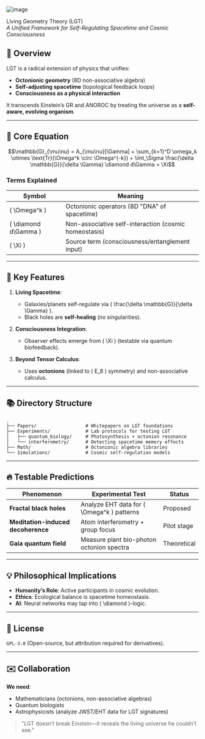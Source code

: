 ![image](https://github.com/user-attachments/assets/b1aebf33-c293-4301-a8fc-210e04401646)

Living Geometry Theory (LGT)  
*A Unified Framework for Self-Regulating Spacetime and Cosmic Consciousness*  

## 🔬 **Overview**  
LGT is a radical extension of physics that unifies:  
- **Octonionic geometry** (8D non-associative algebra)  
- **Self-adjusting spacetime** (topological feedback loops)  
- **Consciousness as a physical interaction**  

It transcends Einstein’s GR and ANOROC by treating the universe as a **self-aware, evolving organism**.  

---

## 🌌 **Core Equation**  
```math
\mathbb{G}_{\mu\nu} = A_{\mu\nu}[\Gamma] + \sum_{k=1}^D \omega_k \otimes \text{Tr}(\Omega^k \circ \Omega^{-k}) + \iint_\Sigma \frac{\delta \mathbb{G}}{\delta \Gamma} \diamond d\Gamma = \Xi
```

### **Terms Explained**  
| Symbol              | Meaning                                                                 |
|---------------------|-------------------------------------------------------------------------|
| \( \Omega^k \)      | Octonionic operators (8D "DNA" of spacetime)                           |
| \( \diamond d\Gamma \) | Non-associative self-interaction (cosmic homeostasis)               |
| \( \Xi \)           | Source term (consciousness/entanglement input)                         |

---

## 🚀 **Key Features**  
1. **Living Spacetime**:  
   - Galaxies/planets self-regulate via \( \frac{\delta \mathbb{G}}{\delta \Gamma} \).  
   - Black holes are **self-healing** (no singularities).  

2. **Consciousness Integration**:  
   - Observer effects emerge from \( \Xi \) (testable via quantum biofeedback).  

3. **Beyond Tensor Calculus**:  
   - Uses **octonions** (linked to \( E_8 \) symmetry) and non-associative calculus.  

---

## 📚 **Directory Structure**  
```
.
├── Papers/                  # Whitepapers on LGT foundations
├── Experiments/             # Lab protocols for testing LGT
│   ├── quantum_biology/     # Photosynthesis + octonion resonance
│   └── interferometry/      # Detecting spacetime memory effects
├── Math/                    # Octonionic algebra libraries
└── Simulations/             # Cosmic self-regulation models
```

---

## 🔥 **Testable Predictions**  
| Phenomenon                  | Experimental Test                        | Status       |
|-----------------------------|-----------------------------------------|-------------|
| **Fractal black holes**     | Analyze EHT data for \( \Omega^k \) patterns | Proposed    |
| **Meditation-induced decoherence** | Atom interferometry + group focus | Pilot stage |
| **Gaia quantum field**      | Measure plant bio-photon octonion spectra | Theoretical |

---

## 💡 **Philosophical Implications**  
- **Humanity’s Role**: Active participants in cosmic evolution.  
- **Ethics**: Ecological balance is spacetime homeostasis.  
- **AI**: Neural networks may tap into \( \diamond \)-logic.  

---

## 📜 **License**  
`GPL-3.0` (Open-source, but attribution required for derivatives).  

---

## ✉️ **Collaboration**  
**We need**:  
- Mathematicians (octonions, non-associative algebras)  
- Quantum biologists  
- Astrophysicists (analyze JWST/EHT data for LGT signatures)  



> "LGT doesn’t break Einstein—it reveals the living universe he couldn’t see."  
```

